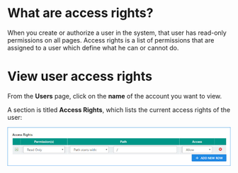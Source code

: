 <!-- TITLE: Manage Access Rights -->
<!-- SUBTITLE: How to manage user access rights -->

# What are access rights?
When you create or authorize a user in the system, that user has read-only permissions on all pages. Access rights is a list of permissions that are assigned to a user which define what he can or cannot do.

# View user access rights
From the **Users** page, click on the **name** of the account you want to view.

A section is titled **Access Rights**, which lists the current access rights of the user:

![User Access Rights](/uploads/screenshots/ss-users-acl.jpg "User Access Rights")